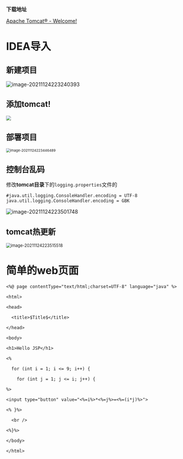 **下载地址**

[Apache Tomcat® - Welcome!](https://tomcat.apache.org/)

# IDEA导入

## 新建项目

![image-20211124223240393](https://gitee.com/LovelyHzz/imgSave/raw/master/note/image-20211124223240393.png)

## 添加tomcat!

<img src="https://gitee.com/LovelyHzz/imgSave/raw/master/note/image-20211124223308753.png" style="zoom:80%;" />

## 部署项目

<img src="C:\Users\折腾的小飞\AppData\Roaming\Typora\typora-user-images\image-20211124223446489.png" alt="image-20211124223446489" style="zoom:67%;" />

## 控制台乱码

修改**tomcat目录**下的`logging.properties`文件的

```React
#java.util.logging.ConsoleHandler.encoding = UTF-8
java.util.logging.ConsoleHandler.encoding = GBK
```

![image-20211124223501748](https://gitee.com/LovelyHzz/imgSave/raw/master/note/image-20211124223501748.png)



## tomcat热更新

<img src="C:\Users\折腾的小飞\AppData\Roaming\Typora\typora-user-images\image-20211124223515518.png" alt="image-20211124223515518" style="zoom:80%;" />

# 简单的web页面

```React
<%@ page contentType="text/html;charset=UTF-8" language="java" %>

<html>

<head>

  <title>$Title$</title>

</head>

<body>

<h1>Hello JSP</h1>

<%

  for (int i = 1; i <= 9; i++) {

    for (int j = 1; j <= i; j++) {

%>

<input type="button" value="<%=i%>*<%=j%>=<%=(i*j)%>">

<% }%>

  <br />

<%}%>

</body>

</html>
```